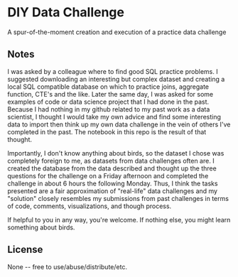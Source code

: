 # DIY Data Challenge

A spur-of-the-moment creation and execution of a practice data challenge

## Notes

I was asked by a colleague where to find good SQL practice problems.  I
suggested downloading an interesting but complex dataset and creating a local
SQL compatible database on which to practice joins, aggregate function, CTE's
and the like.  Later the same day, I was asked for some examples of code or
data science project that I had done in the past.  Because I had nothing in my
github related to my past work as a data scientist, I thought I would take my
own advice and find some interesting data to import then think up my own data
challenge in the vein of others I've completed in the past.  The notebook in
this repo is the result of that thought.  

Importantly, I don't know anything about birds, so the dataset I chose was
completely foreign to me, as datasets from data challenges often are.  I
created the database from the data described and thought up the three
questions for the challenge on a Friday afternoon and completed the challenge
in about 6 hours the following Monday.  Thus, I think the tasks presented are
a fair approximation of "real-life" data challenges and my "solution" closely
resembles my submissions from past challenges in terms of code, comments,
visualizations, and though process.

If helpful to you in any way, you're welcome.  If nothing else, you might
learn something about birds.

## License
None -- free to use/abuse/distribute/etc.
